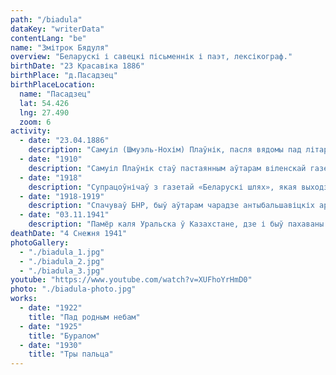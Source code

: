 ```yaml
---
path: "/biadula"
dataKey: "writerData"
contentLang: "be"
name: "Змітрок Бядуля"
overview: "Беларускі і савецкі пісьменнік і паэт, лексікограф."
birthDate: "23 Красавіка 1886"
birthPlace: "д.Пасадзец"
birthPlaceLocation:
  name: "Пасадзец"
  lat: 54.426
  lng: 27.490
  zoom: 6
activity:
  - date: "23.04.1886"
    description: "Самуіл (Шмуэль-Нохім) Плаўнік, пасля вядомы пад літаратурным псеўданімам Змітрок Бядуля, нарадзіўся ў небагатай яўрэйскай сям'і."
  - date: "1910"
    description: "Самуіл Плаўнік стаў пастаянным аўтарам віленскай газеты «Наша Ніва»."
  - date: "1918"
    description: "Супрацоўнічаў з газетай «Беларускі шлях», якая выходзіла пад нямецкай акупацыяй."
  - date: "1918-1919"
    description: "Спачуваў БНР, быў аўтарам чарадзе антыбальшавіцкіх артыкулаў."
  - date: "03.11.1941"
    description: "Памёр каля Уральска ў Казахстане, дзе і быў пахаваны."
deathDate: "4 Снежня 1941"
photoGallery:
  - "./biadula_1.jpg"
  - "./biadula_2.jpg"
  - "./biadula_3.jpg"
youtube: "https://www.youtube.com/watch?v=XUFhoYrHmD0"
photo: "./biadula-photo.jpg"
works:
  - date: "1922"
    title: "Пад родным небам"
  - date: "1925"
    title: "Буралом"
  - date: "1930"
    title: "Тры пальца"
---
```

